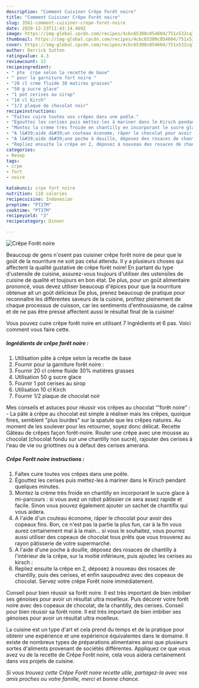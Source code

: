 ```yaml
---
description: "Comment Cuisiner Crêpe Forêt noire"
title: "Comment Cuisiner Crêpe Forêt noire"
slug: 3561-comment-cuisiner-crepe-foret-noire
date: 2020-12-23T11:43:14.469Z
image: https://img-global.cpcdn.com/recipes/4cbc65300c054604/751x532cq70/crepe-foret-noire-photo-principale-de-la-recette.jpg
thumbnail: https://img-global.cpcdn.com/recipes/4cbc65300c054604/751x532cq70/crepe-foret-noire-photo-principale-de-la-recette.jpg
cover: https://img-global.cpcdn.com/recipes/4cbc65300c054604/751x532cq70/crepe-foret-noire-photo-principale-de-la-recette.jpg
author: Derrick Sutton
ratingvalue: 4.3
reviewcount: 12
recipeingredient:
- " pte  crpe selon la recette de base"
- " pour la garniture fort noire "
- "20 cl crme fluide 30 matires grasses"
- "50 g sucre glace"
- "1 pot cerises au sirop"
- "10 cl Kirch"
- "1/2 plaque de chocolat noir"
recipeinstructions:
- "Faîtes cuire toutes vos crêpes dans une poêle."
- "Égouttez les cerises puis mettez-les à mariner dans le Kirsch pendant quelques minutes."
- "Montez la crème très froide en chantilly en incorporant le sucre glace à mi-parcours : si vous avez un robot pâtissier ce sera assez rapide et facile. Sinon vous pouvez également ajouter un sachet de chantifix qui vous aidera."
- "A l&#39;aide d&#39;un couteau économe, râper le chocolat pour avoir des copeaux fins. Bon, ce n&#39;est pas la partie la plus fun, car à la fin vous aurez certainement mal à la main... si vous le souhaitez, vous pourrez aussi utiliser des copeaux de chocolat tous prêts que vous trouverez au rayon pâtisserie de votre supermarché."
- "A l&#39;aide d&#39;une poche à douille, déposez des rosaces de chantilly à l&#39;intérieur de la crêpe, sur la moitié inférieure, puis ajoutez les cerises au kirsch :"
- "Repliez ensuite la crêpe en 2, déposez à nouveau des rosaces de chantilly, puis des cerises, et enfin saupoudrez avec des copeaux de chocolat. Servez votre crêpe Forêt noire immédiatement."
categories:
- Resep
tags:
- crpe
- fort
- noire

katakunci: crpe fort noire 
nutrition: 118 calories
recipecuisine: Indonesian
preptime: "PT27M"
cooktime: "PT37M"
recipeyield: "3"
recipecategory: Dinner

---
```



![Crêpe Forêt noire](https://img-global.cpcdn.com/recipes/4cbc65300c054604/751x532cq70/crepe-foret-noire-photo-principale-de-la-recette.jpg)

Beaucoup de gens n'osent pas cuisiner crêpe forêt noire de peur que le goût de la nourriture ne soit pas celui attendu. Il y a plusieurs choses qui affectent la qualité gustative de crêpe forêt noire! En partant du type d'ustensile de cuisine, assurez-vous toujours d'utiliser des ustensiles de cuisine de qualité et toujours en bon état. De plus, pour un goût alimentaire prononcé, vous devez utiliser beaucoup d'épices pour que la nourriture obtenue ait un goût délicieux De plus, prenez beaucoup de pratique pour reconnaître les différentes saveurs de la cuisine, profitez pleinement de chaque processus de cuisson, car les sentiments d'enthousiasme, de calme et de ne pas être pressé affectent aussi le résultat final de la cuisine!

<!--inarticleads1-->

Vous pouvez cuire crêpe forêt noire en utilisant 7 Ingrédients et 6 pas. Voici comment vous faire cette.

##### Ingrédients de crêpe forêt noire :

1. Utilisation  pâte à crêpe selon la recette de base
1. Fournir  pour la garniture forêt noire :
1. Fournir 20 cl crème fluide 30% matières grasses
1. Utilisation 50 g sucre glace
1. Fournir 1 pot cerises au sirop
1. Utilisation 10 cl Kirch
1. Fournir 1/2 plaque de chocolat noir


Mes conseils et astuces pour réussir vos crêpes au chocolat &#39;&#34;forêt noire&#34; : - La pâte à crêpe au chocolat est simple à réaliser mais les crêpes, quoique fines, semblent &#34;plus lourdes&#34; sur la spatule que les crêpes natures. Au moment de les soulever pour les retourner, soyez donc délicat. Recette Gâteau de crêpes façon forêt-noire. Rouler une crêpe avec une mousse au chocolat (chocolat fondu sur une chantilly non sucré), rajouter des cerises à l&#39;eau de vie ou griottines ou à défaut des cerises amerana. 

<!--inarticleads2-->

##### Crêpe Forêt noire instructions :

1. Faîtes cuire toutes vos crêpes dans une poêle.
1. Égouttez les cerises puis mettez-les à mariner dans le Kirsch pendant quelques minutes.
1. Montez la crème très froide en chantilly en incorporant le sucre glace à mi-parcours : si vous avez un robot pâtissier ce sera assez rapide et facile. Sinon vous pouvez également ajouter un sachet de chantifix qui vous aidera.
1. A l&#39;aide d&#39;un couteau économe, râper le chocolat pour avoir des copeaux fins. Bon, ce n&#39;est pas la partie la plus fun, car à la fin vous aurez certainement mal à la main... si vous le souhaitez, vous pourrez aussi utiliser des copeaux de chocolat tous prêts que vous trouverez au rayon pâtisserie de votre supermarché.
1. A l&#39;aide d&#39;une poche à douille, déposez des rosaces de chantilly à l&#39;intérieur de la crêpe, sur la moitié inférieure, puis ajoutez les cerises au kirsch :
1. Repliez ensuite la crêpe en 2, déposez à nouveau des rosaces de chantilly, puis des cerises, et enfin saupoudrez avec des copeaux de chocolat. Servez votre crêpe Forêt noire immédiatement.


Conseil pour bien réussir sa forêt noire. Il est très important de bien imbiber ses génoises pour avoir un résultat ultra moelleux. Puis décorer votre forêt noire avec des copeaux de chocolat, de la chantilly, des cerises. Conseil pour bien réussir sa forêt noire. Il est très important de bien imbiber ses génoises pour avoir un résultat ultra moelleux. 

<!--inarticleads1-->

<p>
La cuisine est un type d'art et cela prend du temps et de la pratique pour obtenir une expérience et une expérience équivalentes dans le domaine. Il existe de nombreux types de préparations alimentaires ainsi que plusieurs sortes d'aliments provenant de sociétés différentes. Appliquez ce que vous avez vu de la recette de Crêpe Forêt noire, cela vous aidera certainement dans vos projets de cuisine.
</p>

<p>
<i>Si vous trouvez cette Crêpe Forêt noire recette utile, partagez-la avec vos amis proches ou votre famille, merci et bonne chance.</i>
</p>
